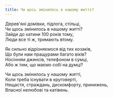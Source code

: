 ```yaml
---
title: Чи щось змінилось в нашому житті?
---
```


Дерев'яні домівки, підлога, стільці, \
Чи щось змінилось в нашому житті? \
Зайди до хатини 100 років тому, \
Люди все ті ж, тримають втому. 

Як сильно відрізняємося від тих козаків, \
Що були нам пращурами багато віків? \
Носінням джинсів, телефоном в сумці, \
Або ж тим, що маємо собі на думці?

Чи щось змінилось у нашому житті, \
Коли треба існувати в круговерті, \
Нещастя, страждань, дискомфорту, принижень, \
Власної нелюбові та катівень.
